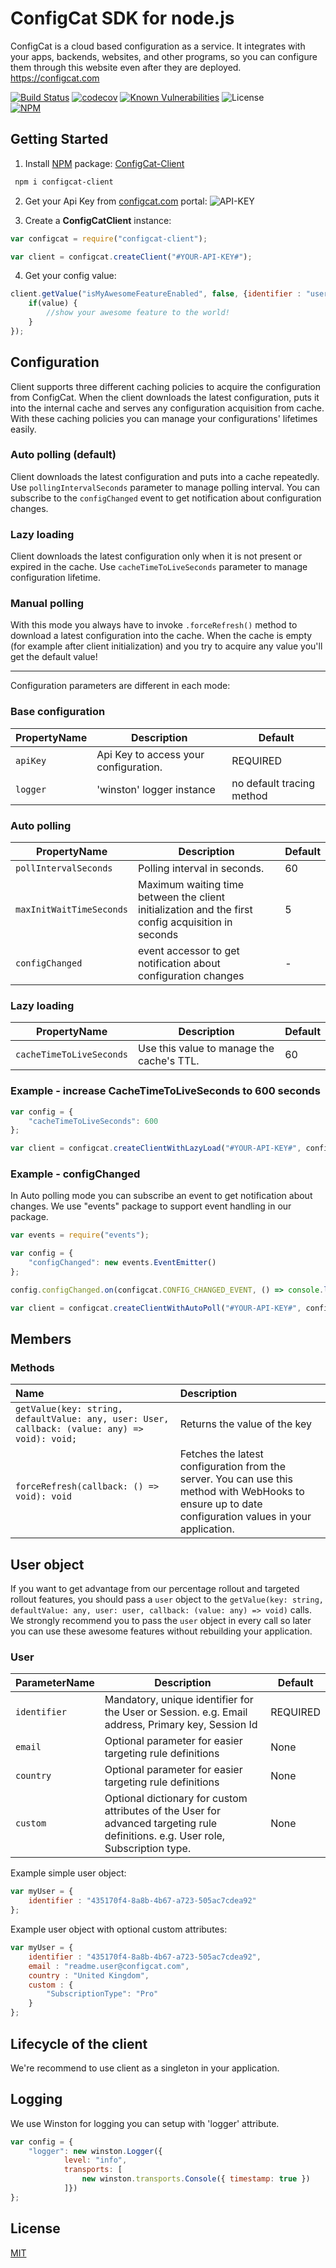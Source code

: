 # ConfigCat SDK for node.js
ConfigCat is a cloud based configuration as a service. It integrates with your apps, backends, websites, and other programs, so you can configure them through this website even after they are deployed.
https://configcat.com  

[![Build Status](https://travis-ci.org/configcat/node-sdk.svg?branch=master)](https://travis-ci.org/configcat/node-sdk) [![codecov](https://codecov.io/gh/configcat/node-sdk/branch/master/graph/badge.svg)](https://codecov.io/gh/configcat/node-sdk) [![Known Vulnerabilities](https://snyk.io/test/github/configcat/node-sdk/badge.svg?targetFile=package.json)](https://snyk.io/test/github/configcat/node-sdk?targetFile=package.json) ![License](https://img.shields.io/github/license/configcat/node-sdk.svg) \
[![NPM](https://nodei.co/npm/configcat-client-node.png)](https://nodei.co/npm/configcat-client-node/)

## Getting Started

 1. Install [NPM](https://docs.npmjs.com/cli/install) package: [ConfigCat-Client]( https://npmjs.com/package/configcat-client)
 ```PowerShell
  npm i configcat-client
 ```
 2. Get your Api Key from [configcat.com](https://configcat.com) portal:
![API-KEY](https://raw.githubusercontent.com/ConfigCat/.net-sdk/master/media/readme02.png  "API-KEY")

 3. Create a **ConfigCatClient** instance:
```javascript
var configcat = require("configcat-client");

var client = configcat.createClient("#YOUR-API-KEY#");
```
 4. Get your config value:
```javascript
client.getValue("isMyAwesomeFeatureEnabled", false, {identifier : "userIdentifier"}, (value) => {
    if(value) {
        //show your awesome feature to the world!
    }
});
```

## Configuration
Client supports three different caching policies to acquire the configuration from ConfigCat. When the client downloads the latest configuration, puts it into the internal cache and serves any configuration acquisition from cache. With these caching policies you can manage your configurations' lifetimes easily.

### Auto polling (default)
Client downloads the latest configuration and puts into a cache repeatedly. Use ```pollingIntervalSeconds``` parameter to manage polling interval.
You can subscribe to the ```configChanged``` event to get notification about configuration changes. 

### Lazy loading
Client downloads the latest configuration only when it is not present or expired in the cache. Use ```cacheTimeToLiveSeconds``` parameter to manage configuration lifetime.

### Manual polling
With this mode you always have to invoke ```.forceRefresh()``` method to download a latest configuration into the cache. When the cache is empty (for example after client initialization) and you try to acquire any value you'll get the default value!

---

Configuration parameters are different in each mode:
### Base configuration
| PropertyName        | Description           | Default  |
| --- | --- | --- |
| ```apiKey```      | Api Key to access your configuration.  | REQUIRED |
| ```logger``` | 'winston' logger instance        | no default tracing method | 
### Auto polling
| PropertyName        | Description           | Default  |
| --- | --- | --- |
| ```pollIntervalSeconds ```      | Polling interval in seconds.|   60 | 
| ```maxInitWaitTimeSeconds```      | Maximum waiting time between the client initialization and the first config acquisition in seconds|   5 |
| ```configChanged```      | event accessor to get notification about configuration changes |   - |
### Lazy loading
| PropertyName        | Description           | Default  |
| --- | --- | --- | 
| ```cacheTimeToLiveSeconds```      | Use this value to manage the cache's TTL. |   60 |

### Example - increase CacheTimeToLiveSeconds to 600 seconds
``` javascript
var config = {
    "cacheTimeToLiveSeconds": 600
};

var client = configcat.createClientWithLazyLoad("#YOUR-API-KEY#", config);
```
### Example - configChanged 
In Auto polling mode you can subscribe an event to get notification about changes. We use "events" package to support event handling in our package.

``` javascript
var events = require("events");

var config = {    
    "configChanged": new events.EventEmitter()
};

config.configChanged.on(configcat.CONFIG_CHANGED_EVENT, () => console.log("config changed, update UI!"));

var client = configcat.createClientWithAutoPoll("#YOUR-API-KEY#", config);
```

## Members
### Methods
| Name        | Description           |
| :------- | :--- |
| ``` getValue(key: string, defaultValue: any, user: User, callback: (value: any) => void): void; ``` | Returns the value of the key |
| ``` forceRefresh(callback: () => void): void ``` | Fetches the latest configuration from the server. You can use this method with WebHooks to ensure up to date configuration values in your application.|

## User object
If you want to get advantage from our percentage rollout and targeted rollout features, you should pass a ```user``` object to the ```getValue(key: string, defaultValue: any, user: user, callback: (value: any) => void)``` calls.
We strongly recommend you to pass the ```user``` object in every call so later you can use these awesome features without rebuilding your application.

### User

| ParameterName        | Description           | Default  |
| --- | --- | --- |
| ```identifier```      | Mandatory, unique identifier for the User or Session. e.g. Email address, Primary key, Session Id  | REQUIRED |
| ```email ```      | Optional parameter for easier targeting rule definitions |   None |
| ```country```      | Optional parameter for easier targeting rule definitions |   None | 
| ```custom```      | Optional dictionary for custom attributes of the User for advanced targeting rule definitions. e.g. User role, Subscription type. |   None |

Example simple user object:  
``` javascript
var myUser = {
    identifier : "435170f4-8a8b-4b67-a723-505ac7cdea92"
};   
```

Example user object with optional custom attributes:  
``` javascript
var myUser = {
    identifier : "435170f4-8a8b-4b67-a723-505ac7cdea92",
    email : "readme.user@configcat.com",
    country : "United Kingdom",
    custom : {
        "SubscriptionType": "Pro"
    }
};
```

## Lifecycle of the client
We're recommend to use client as a singleton in your application.

## Logging
We use Winston for logging you can setup with 'logger' attribute.
``` javascript
var config = {
    "logger": new winston.Logger({
            level: "info",
            transports: [
                new winston.transports.Console({ timestamp: true })
            ]})
};
```

## License
[MIT](https://raw.githubusercontent.com/ConfigCat/node-sdk/master/LICENSE)

